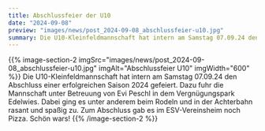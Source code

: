 ```yaml
---
title: Abschlussfeier der U10
date: "2024-09-08"
preview: "images/news/post_2024-09-08_abschlussfeier-u10.jpg"
summary: Die U10-Kleinfeldmannschaft hat intern am Samstag 07.09.24 den Abschluss einer erfolgreichen Saison 2024 gefeiert. Dazu fuhr die Mannschaft unter Betreuung von Evi Peschl in dem Vergnügungspark Edelwies.
---
```


{{% image-section-2 imgSrc="images/news/post_2024-09-08_abschlussfeier-u10.jpg" imgAlt="Abschlussfeier U10" imgWidth="600" %}}
Die U10-Kleinfeldmannschaft hat intern am Samstag 07.09.24 den Abschluss einer erfolgreichen Saison 2024 gefeiert. Dazu fuhr die Mannschaft unter Betreuung von Evi Peschl in dem Vergnügungspark Edelwies. Dabei ging es unter anderem beim Rodeln und in der Achterbahn rasant und spaßig zu. Zum Abschluss gab es im ESV-Vereinsheim noch Pizza. Schön wars!
{{% /image-section-2 %}}

